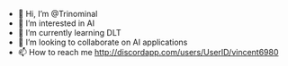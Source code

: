 - 👋 Hi, I’m @Trinominal
- 👀 I’m interested in AI
- 🌱 I’m currently learning DLT
- 💞️ I’m looking to collaborate on AI applications
- 📫 How to reach me http://discordapp.com/users/UserID/vincent6980

<!---
Trinominal/Trinominal is a ✨ special ✨ repository because its `README.md` (this file) appears on your GitHub profile.
You can click the Preview link to take a look at your changes.
--->
